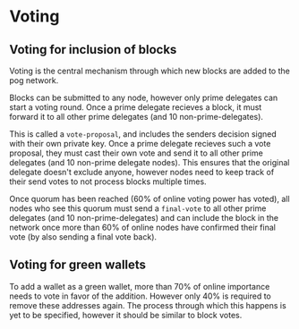 # Voting

## Voting for inclusion of blocks

Voting is the central mechanism through which new blocks are added to the pog network.

Blocks can be submitted to any node, however only prime delegates can start a voting round. Once a prime delegate recieves a block, it must forward it to all other prime delegates (and 10 non-prime-delegates).

This is called a `vote-proposal`, and includes the senders decision signed with their own private key. Once a prime delegate recieves such a vote proposal, they must cast their own vote and send it to all other prime delegates (and 10 non-prime delegate nodes). This ensures that the original delegate doesn't exclude anyone, however nodes need to keep track of their send votes to not process blocks multiple times.

Once quorum has been reached (60% of online voting power has voted), all nodes who see this quorum must send a `final-vote` to all other prime delegates (and 10 non-prime-delegates) and can include the block in the network once more than 60% of online nodes have confirmed their final vote (by also sending a final vote back).

## Voting for green wallets

To add a wallet as a green wallet, more than 70% of online importance needs to vote in favor of the addition. However only 40% is required to remove these addresses again. The process through which this happens is yet to be specified, however it should be similar to block votes.
